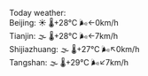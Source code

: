 Today weather:  
Beijing: ☀️ 🌡️+28°C 🌬️←0km/h  
Tianjin: 🌫  🌡️+28°C 🌬️←7km/h  
Shijiazhuang: 🌫  🌡️+27°C 🌬️↖0km/h  
Tangshan: 🌫  🌡️+29°C 🌬️↙7km/h  
